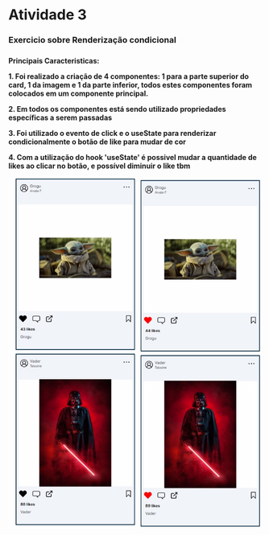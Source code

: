 <h1> Atividade 3

<h3> Exercicio sobre Renderização condicional  <h3>

<h4> Principais Caracteristicas:<p><p>

<p> 1. Foi realizado a criação de 4 componentes: 1 para a parte superior do card, 1 da imagem e 1 da parte inferior, todos estes componentes foram colocados em um componente principal.
<p >2. Em todos os componentes está sendo utilizado propriedades específicas a serem passadas
<p >3. Foi utilizado o evento de click e o useState para renderizar condicionalmente o botão de like para mudar de cor
<p>4. Com a utilização do hook 'useState' é possivel mudar a quantidade de likes ao clicar no botão, e possível diminuir o like tbm

![Imagem](./exercicio3/public/images/save3.jpg)

